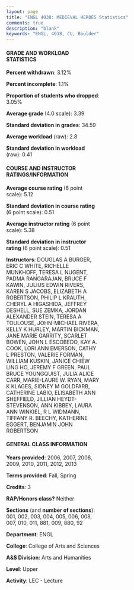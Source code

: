 ```yaml
---
layout: page
title: "ENGL 4038: MEDIEVAL HEROES Statistics"
comments: true
description: "blank"
keywords: "ENGL, 4038, CU, Boulder"
--- 
```

<head>
<script src="https://ajax.googleapis.com/ajax/libs/jquery/2.1.3/jquery.min.js"></script>
<script src="https://dl.dropboxusercontent.com/s/pc42nxpaw1ea4o9/highcharts.js?dl=0"></script>
<!-- <script src="../assets/js/highcharts.js"></script> -->
<style type="text/css">@font-face {
	font-family: "Bebas Neue";
	src: url(https://www.filehosting.org/file/details/544349/BebasNeue%20Regular.otf) format("opentype");
	}
	h1.Bebas { 
		font-family: "Bebas Neue", Verdana, Tahoma;
	}
</style>
</head>
<body>
	<div id="container" style="float: right; width: 45%; height: 88%; margin-left: 2.5%; margin-right: 2.5%;"></div>
	<script language="JavaScript">
		$(document).ready(function() {
		var chart = {type: 'column'};
		var title = {text: 'Grade Distribution'};
		var xAxis = {categories: ['A','B','C','D','F'],crosshair: true};
		var yAxis = {min: 0,title: {text: 'Percentage'}};
		var tooltip = {headerFormat: '<center><b><span style="font-size:20px">{point.key}</span></b></center>',
		               pointFormat: '<td style="padding:0"><b>{point.y:.1f}%</b></td>',
		               footerFormat: '</table>',shared: true,useHTML: true};
		var plotOptions = {column: {pointPadding: 0.0,borderWidth: 0}};  
		var credits = {enabled: false};var series= [{name: 'Percent',data: [56.55,34.13,6.61,0.42,2.28,]}];
		var json = {};
		json.chart = chart;
		json.title = title;
		json.tooltip = tooltip;
		json.xAxis = xAxis;
		json.yAxis = yAxis;  
		json.series = series;
		json.plotOptions = plotOptions;  
		json.credits = credits;
		$('#container').highcharts(json);
	});
	</script>
</body>
			   
#### GRADE AND WORKLOAD STATISTICS

**Percent withdrawn**: 3.12%

**Percent incomplete**: 1.1%

**Proportion of students who dropped**: 3.05%

**Average grade** (4.0 scale): 3.39

**Standard deviation in grades**: 34.59

**Average workload** (raw): 2.8

**Standard deviation in workload** (raw): 0.41

#### COURSE AND INSTRUCTOR RATINGS/INFORMATION

**Average course rating** (6 point scale): 5.12

**Standard deviation in course rating** (6 point scale): 0.51

**Average instructor rating** (6 point scale): 5.38

**Standard deviation in instructor rating** (6 point scale): 0.51

**Instructors**: DOUGLAS A BURGER, ERIC C WHITE, RICHELLE MUNKHOFF, TERESA L NUGENT, PADMA RANGARAJAN, BRUCE F KAWIN, JULIUS EDWIN RIVERS, KAREN S JACOBS, ELIZABETH A ROBERTSON, PHILIP L KRAUTH, CHERYL A HIGASHIDA, JEFFREY DESHELL, SUE ZEMKA, JORDAN ALEXANDER STEIN, TERESA A TOULOUSE, JOHN-MICHAEL RIVERA, KELLY K HURLEY, MARTIN BICKMAN, JANE MARIE GARRITY, SCARLET BOWEN, JOHN L ESCOBEDO, KAY A. COOK, LORI ANN EMERSON, CATHY L PRESTON, VALERIE FORMAN, WILLIAM KUSKIN, JANICE CHIEW LING HO, JEREMY F GREEN, PAUL BRUCE YOUNGQUIST, JULIA ALICE CARR, MARIE-LAURE W. RYAN, MARY K KLAGES, SIDNEY M GOLDFARB, CATHERINE LABIO, ELISABETH ANN SHEFFIELD, JILLIAN HEYDT-STEVENSON, ANN KIBBEY, LAURA ANN WINKIEL, R L WIDMANN, TIFFANY R. BEECHY, KATHERINE EGGERT, BENJAMIN JOHN ROBERTSON

#### GENERAL CLASS INFORMATION

**Years provided**: 2006, 2007, 2008, 2009, 2010, 2011, 2012, 2013

**Terms provided**: Fall, Spring

**Credits**: 3

**RAP/Honors class?** Neither

**Sections** (and **number of sections**): 001, 002, 003, 004, 005, 006, 008, 007, 010, 011, 881, 009, 880, 92

**Department**: ENGL

**College**: College of Arts and Sciences

**A&S Division**: Arts and Humanities

**Level**: Upper

**Activity**: LEC - Lecture